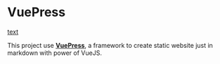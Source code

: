 # VuePress

[text](https://img.shields.io/static/v1?label=VuePress&message=v1.3&color=4fc08d&style=flat&logo=vue.js&logoColor=white)

This project use [**VuePress**](https://vuepress.vuejs.org/), a framework to create static website just in markdown with power of VueJS.